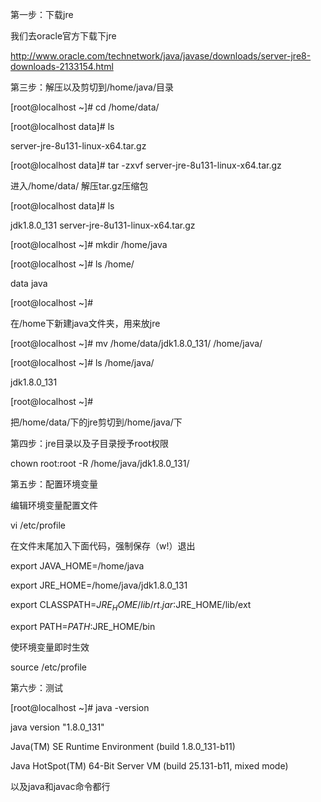 第一步：下载jre

我们去oracle官方下载下jre 

http://www.oracle.com/technetwork/java/javase/downloads/server-jre8-downloads-2133154.html


第三步：解压以及剪切到/home/java/目录

[root@localhost ~]# cd /home/data/

[root@localhost data]# ls 

server-jre-8u131-linux-x64.tar.gz

[root@localhost data]# tar -zxvf server-jre-8u131-linux-x64.tar.gz 

进入/home/data/ 解压tar.gz压缩包 

[root@localhost data]# ls

jdk1.8.0_131  server-jre-8u131-linux-x64.tar.gz

 

[root@localhost ~]# mkdir /home/java

[root@localhost ~]# ls /home/

data  java

[root@localhost ~]# 

在/home下新建java文件夹，用来放jre

 

[root@localhost ~]# mv /home/data/jdk1.8.0_131/ /home/java/

[root@localhost ~]# ls /home/java/

jdk1.8.0_131

[root@localhost ~]# 

把/home/data/下的jre剪切到/home/java/下

 

第四步：jre目录以及子目录授予root权限

chown root:root -R /home/java/jdk1.8.0_131/

 

第五步：配置环境变量

编辑环境变量配置文件

vi /etc/profile 

在文件末尾加入下面代码，强制保存（w!）退出

export JAVA_HOME=/home/java

export JRE_HOME=/home/java/jdk1.8.0_131

export CLASSPATH=$JRE_HOME/lib/rt.jar:$JRE_HOME/lib/ext

export PATH=$PATH:$JRE_HOME/bin

 

使环境变量即时生效

source /etc/profile

 

第六步：测试

[root@localhost ~]# java -version

java version "1.8.0_131"

Java(TM) SE Runtime Environment (build 1.8.0_131-b11)

Java HotSpot(TM) 64-Bit Server VM (build 25.131-b11, mixed mode)

 

以及java和javac命令都行
